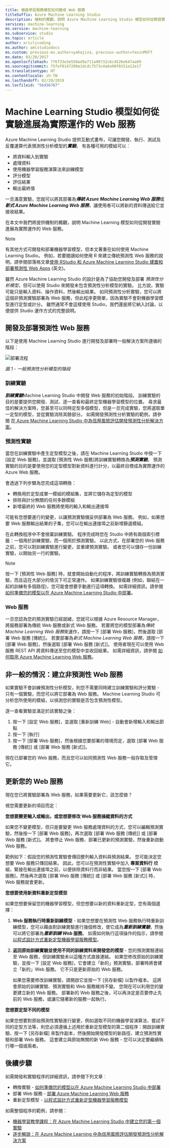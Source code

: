```yaml
---
title: 機器學習服務模型如何變成 Web 服務
titleSuffix: Azure Machine Learning Studio
description: 機制的概觀，說明 Azure Machine Learning Studio 模型如何從開發實驗進展為實際運作的 Web 服務。
services: machine-learning
ms.service: machine-learning
ms.subservice: studio
ms.topic: article
author: ericlicoding
ms.author: amlstudiodocs
ms.custom: previous-ms.author=yahajiza, previous-author=YasinMSFT
ms.date: 03/20/2017
ms.openlocfilehash: 776f33e3e550ad9a711a90732c6c4526e647aa89
ms.sourcegitcommit: 75fef8147209a1dcdc7573c4a6a90f0151a12e17
ms.translationtype: HT
ms.contentlocale: zh-TW
ms.lasthandoff: 02/20/2019
ms.locfileid: "56456787"
---
```

# <a name="how-a-machine-learning-studio-model-progresses-from-an-experiment-to-an-operationalized-web-service"></a>Machine Learning Studio 模型如何從實驗進展為實際運作的 Web 服務
Azure Machine Learning Studio 提供互動式畫布，可讓您開發、執行、測試及反覆運算代表預測性分析模型的***實驗***。 有各種可用的模組可以︰

* 將資料輸入到實驗
* 處理資料
* 使用機器學習服務演算法來訓練模型
* 評分模型
* 評估結果
* 輸出最終值

一旦滿意實驗，您就可以將其部署為***傳統 Azure Machine Learning Web 服務***或***新式 Azure Machine Learning Web 服務***，讓使用者可以將新的資料傳送給它並接收結果。

在本文中我們將提供機制的概觀，說明 Machine Learning 模型如何從開發實驗進展為實際運作的 Web 服務。

> [!NOTE]
> 有其他方式可開發和部署機器學習模型，但本文著重在如何使用 Machine Learning Studio。 例如，若要閱讀如何使用 R 來建立傳統預測性 Web 服務的說明，請參閱部落格文章[使用 RStudio 和 Azure Machine Learning Studio 建置和部署預測性 Web Apps](http://blogs.technet.com/b/machinelearning/archive/2015/09/25/build-and-deploy-a-predictive-web-app-using-rstudio-and-azure-ml.aspx) (英文)。
>
>

雖然 Azure Machine Learning Studio 的設計是為了協助您開發及部署 *預測性分析模型*，但可以使用 Studio 來開發未包含預測性分析模型的實驗。 比方說，實驗可能只是輸入資料、操作資料，然後輸出結果。 如同預測性分析實驗，您可以將這個非預測實驗部署為 Web 服務，但此程序更簡單，因為實驗不會對機器學習模型進行定型或計分。 雖然通常不會這樣使用 Studio，我們還是將它納入討論，以便提供 Studio 運作方式的完整說明。

## <a name="developing-and-deploying-a-predictive-web-service"></a>開發及部署預測性 Web 服務
以下是使用 Machine Learning Studio 進行開發及部署時一般解決方案所遵循的階段：

![部署流程](./media/model-progression-experiment-to-web-service/model-stages-from-experiment-to-web-service.png)

*圖 1 - 一般預測性分析模型的階段*

### <a name="the-training-experiment"></a>訓練實驗
***訓練實驗***Machine Learning Studio 中開發 Web 服務的初始階段。 訓練實驗的目的是要提供您開發、測試、逐一查看和最終定型機器學習模型的位置。 尋求最佳的解決方案時，您甚至可以同時定型多個模型，但是一旦完成實驗，您將選取單一定型的模型，並從實驗消除其餘部分。 如需開發預測性分析實驗的範例，請參閱 [在 Azure Machine Learning Studio 中為信用風險評估開發預測性分析解決方案](tutorial-part1-credit-risk.md)。

### <a name="the-predictive-experiment"></a>預測性實驗
當您在訓練實驗中產生定型模型之後，請在 Machine Learning Studio 中按一下 [設定 Web 服務]，並選取 [預測性 Web 服務]將訓練實驗轉換為***預測實驗***。 預測實驗的目的是要使用您的定型模型對新資料進行計分，以最終目標成為實際運作的 Azure Web 服務。

會透過下列步驟為您完成這項轉換：

* 轉換用於定型成單一模組的模組集，並將它儲存為定型的模型
* 排除與計分無關的任何多餘模組
* 新增最終的 Web 服務將使用的輸入和輸出連接埠

可能有您想要進行的變更，以讓預測實驗備妥供部署為 Web 服務。 例如，如果想要 Web 服務輸出結果的子集，您可以在輸出連接埠之前新增篩選模組。

在此轉換程序中不會捨棄訓練實驗。 程序完成時您在 Studio 中將有兩個索引標籤：一個用於訓練實驗，而一個用於預測實驗。 以此方式，在部署您的 Web 服務之前，您可以對訓練實驗進行變更，並重建預測實驗。 或者您可以儲存一份訓練實驗，以開始另一行的實驗。

> [!NOTE]
> 按一下 [預測性 Web 服務] 時，就會開始自動化的程序，將訓練實驗轉換為預測實驗，而且這在大部分的情況下可正常運作。 如果訓練實驗很複雜 (例如，聯結在一起的訓練有多個路徑)，您可能會想要手動進行這項轉換。 如需詳細資訊，請參閱[如何準備您的模型以在 Azure Machine Learning Studio 中部署](convert-training-experiment-to-scoring-experiment.md)。
>
>

### <a name="the-web-service"></a>Web 服務
一旦您認為您的預測實驗已經就緒，您就可以根據 Azure Resource Manager，將服務部署為傳統 Web 服務或新式 Web 服務。 若要將您的模型部署為*傳統 Machine Learning Web 服務*來運作，請按一下 [部署 Web 服務]，然後選取 [部署 Web 服務 [傳統]]。 若要部署為*新式 Machine Learning Web 服務*，請按一下 [部署 Web 服務]，然後選取 [部署 Web 服務 [新式]]。 使用者現在可以使用 Web 服務 REST API 將資料傳送至您的模型中並收回結果。 如需詳細資訊，請參閱 [如何取用 Azure Machine Learning Web 服務](consume-web-services.md)。

## <a name="the-non-typical-case-creating-a-non-predictive-web-service"></a>非一般的情況：建立非預測性 Web 服務
如果實驗不會訓練預測性分析模型，則您不需要同時建立訓練實驗和評分實驗 - 只有一個實驗，而您可以將它部署為 Web 服務。 Machine Learning Studio 可分析您所使用的模組，以偵測您的實驗是否包含預測性模型。

逐一查看實驗並滿足於該實驗之後：

1. 按一下 [設定 Web 服務]，並選取 [重新訓練 Web] - 自動會新增輸入和輸出節點
2. 按一下 [執行] 
3. 按一下 [部署 Web 服務]，然後根據您要部署的環境而定，選取 [部署 Web 服務 [傳統]] 或 [部署 Web 服務 [新式]]。

現在已部署您的 Web 服務，而且您可以如同預測性 Web 服務一般存取及管理它。

## <a name="updating-your-web-service"></a>更新您的 Web 服務
現在您已將實驗部署為 Web 服務，如果需要更新它，該怎麼做？

視您需要更新的項目而定：

**您想要變更輸入或輸出，或您想要修改 Web 服務操縱資料的方式**

如果您不變更模型，但只是要變更 Web 服務處理資料的方式，您可以編輯預測實驗，然後按一下 [部署 Web 服務]，再次選取 [部署 Web 服務 [傳統]] 或 [部署 Web 服務 [新式]]。 將會停止 Web 服務、部署已更新的預測實驗，然後重新啟動 Web 服務。

範例如下：假設您的預測性實驗會傳回整列輸入資料與預測結果。 您可能決定您想要 Web 服務只傳回結果。 因此，您可以在預測性實驗中加入 **專案資料行** 模組，緊接在輸出連接埠之前，以便排除資料行而非結果。 當您按一下 [部署 Web 服務]，然後再次選取 [部署 Web 服務 [傳統]] 或 [部署 Web 服務 [新式]] 時，Web 服務就會更新。

**您想要使用新資料重新定型模型**

如果您想要保留您的機器學習模型，但您想要以新的資料重新定型，您有兩個選擇：

1. **Web 服務執行時重新訓練模型** - 如果您想要在預測性 Web 服務執行時重新訓練模型，您可以藉由對訓練實驗進行幾個修改，使它成為***重新訓練實驗***，然後可以將它部署為***重新訓練 Web* 服務**。 如需如何執行這項操作的指示，請參閱 [以程式設計方式重新定型機器學習服務模型](retrain-models-programmatically.md)。
2. **返回原始訓練實驗並使用不同的訓練資料來開發您的模型** - 您的預測實驗連結至 Web 服務，但訓練實驗未以這種方式直接連結。 如果您修改原始的訓練實驗，並按一下 [設定 Web 服務]，它會建立「新的」預測實驗，部署時將會建立「新的」Web 服務。 它不只是更新原始的 Web 服務。

   如果您需要修改訓練實驗，請開啟它並按一下 [另存新檔] 以製作複本。 這將會原始的訓練實驗、預測實驗和 Web 服務維持不變。 您現在可以利用您的變更建立新的 Web 服務。 部署新的 Web 服務之後，可以再決定是否要停止先前的 Web 服務，或讓它隨著新的服務一起執行。

**您想要定型不同的模型**

如果您想要對原始預測性實驗進行變更，例如選取不同的機器學習演算法、嘗試不同的定型方法等，則您必須遵循上述用於重新定型模型的第二個程序：開啟訓練實驗、按一下 [另存新檔]  來製作副本，然後開始開發模型的新路徑、建立預測性實驗和部署 Web 服務。 這會建立與原始無關的新 Web 服務 - 您可以決定要繼續執行哪一個或兩者。

## <a name="next-steps"></a>後續步驟
如需開發和實驗程序的詳細資訊，請參閱下列文章︰

* 轉換實驗 - [如何準備您的模型以在 Azure Machine Learning Studio 中部署](convert-training-experiment-to-scoring-experiment.md)
* 部署 Web 服務 - [部署 Azure Machine Learning Web 服務](publish-a-machine-learning-web-service.md)
* 重新定型模型 - [以程式設計方式重新定型機器學習服務模型](retrain-models-programmatically.md)

如需整個程序的範例，請參閱：

* [機器學習教學課程：在 Azure Machine Learning Studio 中建立您的第一個實驗](create-experiment.md)
* [逐步解說：在 Azure Machine Learning 中為信用風險評估開發預測性分析解決方案](tutorial-part1-credit-risk.md)

